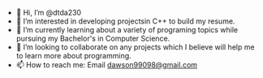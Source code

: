 - 👋 Hi, I’m @dtda230
- 👀 I’m interested in developing projectsin C++ to build my resume. 
- 🌱 I’m currently learning about a variety of programing topics while pursuing my Bachelor's in Computer Science. 
- 💞️ I’m looking to collaborate on any projects which I believe will help me to learn more about programming. 
- 📫 How to reach me: Email dawson99098@gmail.com

<!---
dtda230/dtda230 is a ✨ special ✨ repository because its `README.md` (this file) appears on your GitHub profile.
You can click the Preview link to take a look at your changes.
--->
